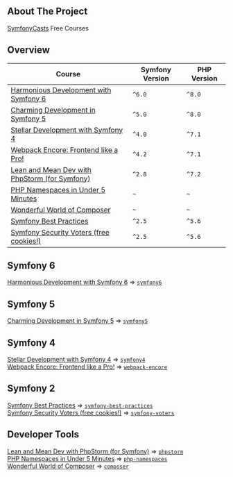 ## About The Project
[SymfonyCasts][symfonycasts] Free Courses


## Overview
| Course                                               | Symfony Version | PHP Version |
|------------------------------------------------------|-----------------|-------------|
| [Harmonious Development with Symfony 6][sc-symfony6] | `^6.0`          | `^8.0`      |
| [Charming Development in Symfony 5][sc-symfony5]     | `^5.0`          | `^8.0`      |
| [Stellar Development with Symfony 4][sc-symfony4]           | `^4.0`          | `^7.1`      |
| [Webpack Encore: Frontend like a Pro!][sc-webpack-encore]    | `^4.2`          | `^7.1`      |
| [Lean and Mean Dev with PhpStorm &#40;for Symfony&#41;][sc-phpstorm] | `^2.8`          | `^7.2`      |
| [PHP Namespaces in Under 5 Minutes][sc-php-namespaces] | `~`          | `~`      |
| [Wonderful World of Composer][sc-composer] | `~` | `~` |
| [Symfony Best Practices][sc-symfony-best-practices] | `^2.5` | `^5.6` |
| [Symfony Security Voters (free cookies!)][sc-symfony-voters] | `^2.5` | `^5.6` |


[//]: # (| [Contributing back to Symfony!][sc-contributing]             | `^0.0`          | `^0.0`      |)


## Symfony 6
[Harmonious Development with Symfony 6][sc-symfony6] => [`symfony6`][symfony6]


## Symfony 5
[Charming Development in Symfony 5][sc-symfony5] => [`symfony5`][symfony5] 


## Symfony 4
[Stellar Development with Symfony 4][sc-symfony4] => [`symfony4`][symfony4]  
[Webpack Encore: Frontend like a Pro!][sc-webpack-encore] => [`webpack-encore`][webpack-encore]  


## Symfony 2
[Symfony Best Practices][sc-symfony-best-practices] => [`symfony-best-practices`][symfony-best-practices]  
[Symfony Security Voters (free cookies!)][sc-symfony-voters] => [`symfony-voters`][symfony-voters]  


## Developer Tools  
[Lean and Mean Dev with PhpStorm &#40;for Symfony&#41;][sc-phpstorm] => [`phpstorm`][phpstorm]  
[PHP Namespaces in Under 5 Minutes][sc-php-namespaces] => [`php-namespaces`][php-namespaces]  
[Wonderful World of Composer][sc-composer] => [`composer`][composer]  


[//]: # ([Contributing back to Symfony!][sc-contributing] => [`contributing`][contributing])





[//]: # (Links)
[symfonycasts]: https://symfonycasts.com/

[sc-symfony6]: https://symfonycasts.com/screencast/symfony
[symfony6]: https://github.com/habibun/symfony-casts/tree/symfony6

[sc-symfony5]: https://symfonycasts.com/screencast/symfony5
[symfony5]: https://github.com/habibun/symfony-casts/tree/symfony5

[sc-webpack-encore]: https://symfonycasts.com/screencast/webpack-encore
[webpack-encore]: https://github.com/habibun/symfony-casts/tree/webpack-encore

[sc-symfony4]: https://symfonycasts.com/screencast/symfony4
[symfony4]: https://github.com/habibun/symfony-casts/tree/symfony4

[sc-phpstorm]: https://symfonycasts.com/screencast/phpstorm
[phpstorm]: https://github.com/habibun/symfony-casts/tree/phpstorm

[sc-php-namespaces]: https://symfonycasts.com/screencast/php-namespaces
[php-namespaces]: https://github.com/habibun/symfony-casts/tree/php-namespaces

[sc-composer]: https://symfonycasts.com/screencast/composer
[composer]: https://github.com/habibun/symfony-casts/tree/composer

[sc-symfony-best-practices]: https://symfonycasts.com/screencast/symfony-best-practices
[symfony-best-practices]: https://github.com/habibun/symfony-casts/tree/symfony-best-practices

[sc-symfony-voters]: https://symfonycasts.com/screencast/symfony-voters
[symfony-voters]: https://github.com/habibun/symfony-casts/tree/symfony-voters

[sc-contributing]: https://symfonycasts.com/screencast/contributing
[contributing]: https://github.com/habibun/symfony-casts/tree/contributing

[//]: # (Note about initial commit)
[//]: # (replica course code of finish directory)
